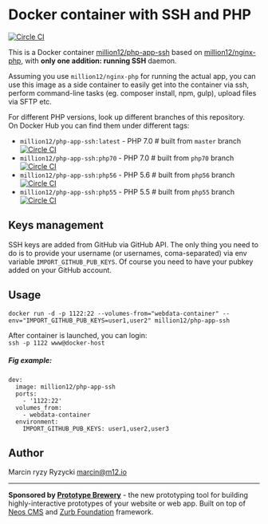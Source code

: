 # Docker container with SSH and PHP
[![Circle CI](https://circleci.com/gh/million12/docker-php-app-ssh.svg?style=svg)](https://circleci.com/gh/million12/docker-php-app-ssh)

This is a Docker container [million12/php-app-ssh](https://registry.hub.docker.com/u/million12/php-app-ssh/) based on [million12/nginx-php](https://registry.hub.docker.com/u/million12/nginx-php/), with **only one addition: running SSH** daemon.

Assuming you use `million12/nginx-php` for running the actual app, you can use this image as a side container to easily get into the container via ssh, perform command-line tasks (eg. composer install, npm, gulp), upload files via SFTP etc.

For different PHP versions, look up different branches of this repository.  
On Docker Hub you can find them under different tags:  
* `million12/php-app-ssh:latest` - PHP 7.0 # built from `master` branch [![Circle CI](https://circleci.com/gh/million12/docker-php-app-ssh.svg?style=svg)](https://circleci.com/gh/million12/docker-php-app-ssh)
* `million12/php-app-ssh:php70` - PHP 7.0 # built from `php70` branch [![Circle CI](https://circleci.com/gh/million12/docker-php-app-ssh/tree/php70.svg?style=svg)](https://circleci.com/gh/million12/docker-php-app-ssh/tree/php70)
* `million12/php-app-ssh:php56` - PHP 5.6 # built from `php56` branch [![Circle CI](https://circleci.com/gh/million12/docker-php-app-ssh/tree/php56.svg?style=svg)](https://circleci.com/gh/million12/docker-php-app-ssh/tree/php56)
* `million12/php-app-ssh:php55` - PHP 5.5 # built from `php55` branch [![Circle CI](https://circleci.com/gh/million12/docker-php-app-ssh/tree/php55.svg?style=svg)](https://circleci.com/gh/million12/docker-php-app-ssh/tree/php55)

## Keys management

SSH keys are added from GitHub via GitHub API. The only thing you need to do is to provide your username (or usernames, coma-separated) via env variable `IMPORT_GITHUB_PUB_KEYS`. Of course you need to have your pubkey added on your GitHub account.

## Usage

`docker run -d -p 1122:22 --volumes-from="webdata-container" --env="IMPORT_GITHUB_PUB_KEYS=user1,user2" million12/php-app-ssh`

After container is launched, you can login:  
`ssh -p 1122 www@docker-host`

##### Fig example:  
```
dev:
  image: million12/php-app-ssh
  ports:
    - '1122:22'
  volumes_from:
    - webdata-container
  environment:
    IMPORT_GITHUB_PUB_KEYS: user1,user2,user3
```

## Author

Marcin ryzy Ryzycki <marcin@m12.io>

---

**Sponsored by [Prototype Brewery](http://prototypebrewery.io/)** - the new prototyping tool for building highly-interactive prototypes of your website or web app. Built on top of [Neos CMS](https://www.neos.io/) and [Zurb Foundation](http://foundation.zurb.com/) framework.
